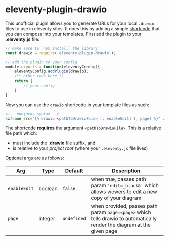 # eleventy-plugin-drawio

This unofficial plugin allows you to generate URLs for your local `.drawio` files to use in eleventy sites. It does this by adding a simple <a href="https://www.11ty.dev/docs/shortcodes/" target="_blank">shortcode</a> that you can compose into your templates. First add the plugin to your **.eleventy.js** file: 

```js
// make sure to `npm install` the library
const drawio = require('eleventy-plugin-drawio');

// add the plugin to your config
module.exports = function(eleventyConfig){
    eleventyConfig.addPlugin(drawio);
    /** other code here */
    return {
        // your config
    }
}
```

Now you can use the `drawio` shortcode in your template files as such:

```html
<!-- nunjucks syntax -->
<iframe src="{% drawio <pathToDrawioFile> [, enableEdit] [, page] %}" />
```

The shortcode **requires** the argument `<pathToDrawioFile>`. This is a relative file path which: 
- must include the **.drawio** file suffix, and
- is relative to your _project root_ (where your `.eleventy.js` file lives)

Optional args are as follows: 

Arg | Type | Default | Description
--|--|--|--
`enableEdit` | boolean | `false` | when true, passes path param `'edit=_blank&'` which allows viewers to edit a new copy of your diagram
`page` | integer | `undefined` | when provided, passes path param `page=<page>` which tells drawio to automatically render the diagram at the given page
